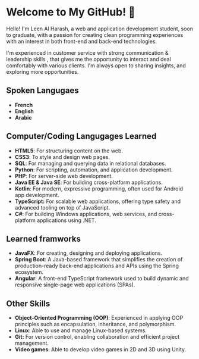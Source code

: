 # Welcome to My GitHub! 🤗

Hello! I'm Leen Al Harash,  a web and application development student, soon to graduate, with a passion for creating clean programming experiences with an interest in both front-end and back-end technologies.

I'm experienced in customer service with strong communication & leadership skills , that gives me the opportunity to interact and deal comfortably with various clients.
I'm always open to sharing insights, and exploring more opportunities.

## Spoken Langugaes
- **French**
- **English**
- **Arabic**


## Computer/Coding Langugages Learned
- **HTML5**: For structuring content on the web.
- **CSS3**: To style and design web pages.
- **SQL**: For managing and querying data in relational databases.
- **Python**: For scripting, automation, and application development.
- **PHP**: For server-side web development.
- **Java EE & Java SE**: For building cross-platform applications.
- **Kotlin**: For modern, expressive programming, often used for Android app development.
- **TypeScript:** For scalable web applications, offering type safety and advanced tooling on top of JavaScript.
- **C#**: For building Windows applications, web services, and cross-platform applications using .NET.  

## Learned framworks
- **JavaFX**: For creating, designing and deploying applications.
- **Spring Boot**: A Java-based framework that simplifies the creation of production-ready back-end applications and APIs using the Spring ecosystem.
- **Angular**: A front-end TypeScript framework used to build dynamic and responsive single-page web applications (SPAs).

## Other Skills
- **Object-Oriented Programming (OOP)**: Experienced in applying OOP principles such as encapsulation, inheritance, and polymorphism.
- **Linux**: Able to use and manage Linux-based systems.
- **Git:** For version control, enabling collaboration and efficient project management.
- **Video games**: Able to develop video games in 2D and 3D using Unity.
